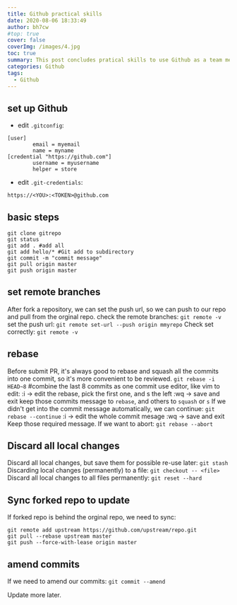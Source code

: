 ```yaml
---
title: Github practical skills
date: 2020-08-06 18:33:49
author: bh7cw
#top: true
cover: false
coverImg: /images/4.jpg
toc: true
summary: This post concludes pratical skills to use Github as a team member.
categories: Github
tags:
  - Github
---
```

## set up Github
- edit `.gitconfig`:
```
[user]
        email = myemail
        name = myname
[credential "https://github.com"]
        username = myusername
        helper = store
```
- edit `.git-credentials`:
```
https://<YOU>:<TOKEN>@github.com
```
## basic steps
```
git clone gitrepo
git status
git add . #add all
git add hello/* #Git add to subdirectory
git commit -m "commit message"
git pull origin master
git push origin master
```
## set remote branches
After fork a repository, we can set the push url, so we can push to our repo and pull from the orginal repo.
check the remote branches:
`git remote -v`
set the push url:
`git remote set-url --push origin mmyrepo`
Check set correctly:
``git remote -v``

## rebase
Before submit PR, it's always good to rebase and squash all the commits into one commit, so it's more convenient to be reviewed.
`git rebase -i HEAD~8` #combine the last 8 commits as one commit
use editor, like vim to edit:
  :i -> edit the rebase, pick the first one, and s the left
  :wq -> save and exit
keep those commits message to `rebase`, and others to `squash` or `s`
If we didn't get into the commit message automatically, we can continue:
`git rebase --continue`
  :i -> edit the whole commit mesage
  :wq -> save and exit
Keep those required message.
If we want to abort:
`git rebase --abort`

## Discard all local changes
Discard all local changes, but save them for possible re-use later: `git stash`
Discarding local changes (permanently) to a file: 
`git checkout -- <file>`
Discard all local changes to all files permanently: 
`git reset --hard`

## Sync forked repo to update
If forked repo is behind the orginal repo, we need to sync:
```
git remote add upstream https://github.com/upstream/repo.git
git pull --rebase upstream master
git push --force-with-lease origin master
```
## amend commits
If we need to amend our commits:
`git commit --amend`

Update more later.
